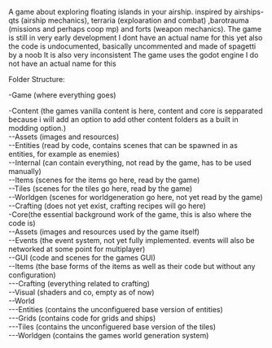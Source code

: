 A game about exploring floating islands in your airship. inspired by airships-qts (airship mechanics), terraria (exploaration and combat) ,barotrauma (missions and perhaps coop mp) and forts (weapon mechanics).
The game is still in very early development
I dont have an actual name for this yet
also the code is undocumented, basically uncommented and made of spagetti by a noob
It is also very inconsistent
The game uses the godot engine
I do not have an actual name for this



Folder Structure:

-Game (where everything goes)

  -Content (the games vanilla content is here, content and core is sepparated because i will add an option to add other content folders as a built in modding option.)  
      --Assets (images and resources)  
      --Entities (read by code, contains scenes that can be spawned in as entities, for example as enemies)  
      --Internal (can contain everything, not read by the game, has to be used manually)  
      --Items (scenes for the items go here, read by the game)  
      --Tiles (scenes for the tiles go here, read by the game)  
      --Worldgen (scenes for worldgeneration go here, not yet read by the game)  
      --Crafting (does not yet exist, crafting recipes will go here)  
  -Core(the essential background work of the game, this is also where the code is)  
      --Assets (images and resources used by the game itself)  
      --Events (the event system, not yet fully implemented. events will also be networked at some point for multiplayer)  
      --GUI (code and scenes for the games GUI)  
      --Items (the base forms of the items as well as their code but without any configuration)  
        ---Crafting (everything related to crafting)  
      --Visual (shaders and co, empty as of now)  
      --World   
        ---Entities (contains the unconfiguered base version of entities)  
        ---Grids (contains code for grids and ships)  
        ---Tiles (contains the unconfiguered base version of the tiles)  
        ---Worldgen (contains the games world generation system)  
